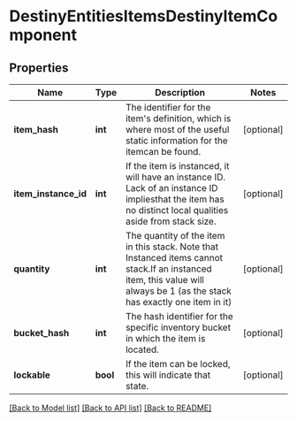 # DestinyEntitiesItemsDestinyItemComponent

## Properties
Name | Type | Description | Notes
------------ | ------------- | ------------- | -------------
**item_hash** | **int** | The identifier for the item&#39;s definition, which is where most of the useful static information for the itemcan be found. | [optional] 
**item_instance_id** | **int** | If the item is instanced, it will have an instance ID.  Lack of an instance ID impliesthat the item has no distinct local qualities aside from stack size. | [optional] 
**quantity** | **int** | The quantity of the item in this stack.  Note that Instanced items cannot stack.If an instanced item, this value will always be 1 (as the stack has exactly one item in it) | [optional] 
**bucket_hash** | **int** | The hash identifier for the specific inventory bucket in which the item is located. | [optional] 
**lockable** | **bool** | If the item can be locked, this will indicate that state. | [optional] 

[[Back to Model list]](../README.md#documentation-for-models) [[Back to API list]](../README.md#documentation-for-api-endpoints) [[Back to README]](../README.md)


